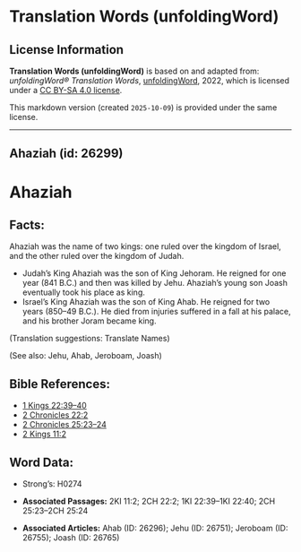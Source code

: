# Translation Words (unfoldingWord)

## License Information

**Translation Words (unfoldingWord)** is based on and adapted from: _unfoldingWord® Translation Words_, [unfoldingWord](https://unfoldingword.org/utw), 2022, which is licensed under a [CC BY-SA 4.0 license](https://creativecommons.org/licenses/by-sa/4.0/legalcode.en).

This markdown version (created `2025-10-09`) is provided under the same license.



--------------------------------

## Ahaziah (id: 26299)

Ahaziah
=======

Facts:
------

Ahaziah was the name of two kings: one ruled over the kingdom of Israel, and the other ruled over the kingdom of Judah.

* Judah’s King Ahaziah was the son of King Jehoram. He reigned for one year (841 B.C.) and then was killed by Jehu. Ahaziah’s young son Joash eventually took his place as king.
* Israel’s King Ahaziah was the son of King Ahab. He reigned for two years (850–49 B.C.). He died from injuries suffered in a fall at his palace, and his brother Joram became king.

(Translation suggestions: Translate Names)

(See also: Jehu, Ahab, Jeroboam, Joash)

Bible References:
-----------------

* [1 Kings 22:39–40](https://ref.ly/1Kgs22:39-1Kgs22:40)
* [2 Chronicles 22:2](https://ref.ly/2Chr22:2)
* [2 Chronicles 25:23–24](https://ref.ly/2Chr25:23-2Chr25:24)
* [2 Kings 11:2](https://ref.ly/2Kgs11:2)

Word Data:
----------

* Strong’s: H0274

* **Associated Passages:** 2KI 11:2; 2CH 22:2; 1KI 22:39–1KI 22:40; 2CH 25:23–2CH 25:24
* **Associated Articles:** Ahab (ID: 26296); Jehu (ID: 26751); Jeroboam (ID: 26755); Joash (ID: 26765)

